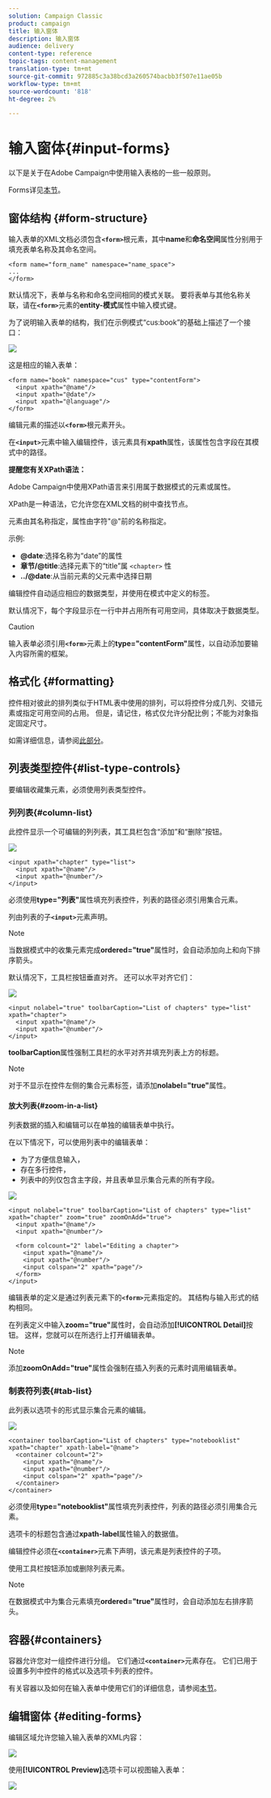 ```yaml
---
solution: Campaign Classic
product: campaign
title: 输入窗体
description: 输入窗体
audience: delivery
content-type: reference
topic-tags: content-management
translation-type: tm+mt
source-git-commit: 972885c3a38bcd3a260574bacbb3f507e11ae05b
workflow-type: tm+mt
source-wordcount: '818'
ht-degree: 2%

---
```



# 输入窗体{#input-forms}

以下是关于在Adobe Campaign中使用输入表格的一些一般原则。

Forms详见[本节](../../configuration/using/identifying-a-form.md)。

## 窗体结构 {#form-structure}

输入表单的XML文档必须包含&#x200B;**`<form>`**&#x200B;根元素，其中&#x200B;**name**&#x200B;和&#x200B;**命名空间**&#x200B;属性分别用于填充表单名称及其命名空间。

```
<form name="form_name" namespace="name_space">
...
</form>
```

默认情况下，表单与名称和命名空间相同的模式关联。 要将表单与其他名称关联，请在&#x200B;**`<form>`**&#x200B;元素的&#x200B;**entity-模式**&#x200B;属性中输入模式键。

为了说明输入表单的结构，我们在示例模式“cus:book”的基础上描述了一个接口：

![](assets/d_ncs_content_form1.png)

这是相应的输入表单：

```
<form name="book" namespace="cus" type="contentForm">
  <input xpath="@name"/>
  <input xpath="@date"/>
  <input xpath="@language"/>
</form>
```

编辑元素的描述以&#x200B;**`<form>`**&#x200B;根元素开头。

在&#x200B;**`<input>`**&#x200B;元素中输入编辑控件，该元素具有&#x200B;**xpath**&#x200B;属性，该属性包含字段在其模式中的路径。

**提醒您有关XPath语法：**

Adobe Campaign中使用XPath语言来引用属于数据模式的元素或属性。

XPath是一种语法，它允许您在XML文档的树中查找节点。

元素由其名称指定，属性由字符&quot;@&quot;前的名称指定。

示例:

* **@date**:选择名称为“date”的属性
* **章节/@title**:选择元素下的“title”属 `<chapter>` 性
* **../@date**:从当前元素的父元素中选择日期

编辑控件自动适应相应的数据类型，并使用在模式中定义的标签。

默认情况下，每个字段显示在一行中并占用所有可用空间，具体取决于数据类型。

>[!CAUTION]
>
>输入表单必须引用&#x200B;**`<form>`**&#x200B;元素上的&#x200B;**type=&quot;contentForm&quot;**&#x200B;属性，以自动添加要输入内容所需的框架。

## 格式化 {#formatting}

控件相对彼此的排列类似于HTML表中使用的排列，可以将控件分成几列、交错元素或指定可用空间的占用。 但是，请记住，格式仅允许分配比例；不能为对象指定固定尺寸。

如需详细信息，请参阅[此部分](../../configuration/using/form-structure.md#formatting)。

## 列表类型控件{#list-type-controls}

要编辑收藏集元素，必须使用列表类型控件。

### 列列表{#column-list}

此控件显示一个可编辑的列列表，其工具栏包含“添加”和“删除”按钮。

![](assets/d_ncs_content_form4.png)

```
<input xpath="chapter" type="list">
  <input xpath="@name"/>
  <input xpath="@number"/>
</input>
```

必须使用&#x200B;**type=&quot;列表&quot;**&#x200B;属性填充列表控件，列表的路径必须引用集合元素。

列由列表的子&#x200B;**`<input>`**&#x200B;元素声明。

>[!NOTE]
>
>当数据模式中的收集元素完成&#x200B;**ordered=&quot;true&quot;**&#x200B;属性时，会自动添加向上和向下排序箭头。

默认情况下，工具栏按钮垂直对齐。 还可以水平对齐它们：

![](assets/d_ncs_content_form5.png)

```
<input nolabel="true" toolbarCaption="List of chapters" type="list" xpath="chapter">
  <input xpath="@name"/>
  <input xpath="@number"/>
</input>
```

**toolbarCaption**&#x200B;属性强制工具栏的水平对齐并填充列表上方的标题。

>[!NOTE]
>
>对于不显示在控件左侧的集合元素标签，请添加&#x200B;**nolabel=&quot;true&quot;**&#x200B;属性。

#### 放大列表{#zoom-in-a-list}

列表数据的插入和编辑可以在单独的编辑表单中执行。

在以下情况下，可以使用列表中的编辑表单：

* 为了方便信息输入，
* 存在多行控件，
* 列表中的列仅包含主字段，并且表单显示集合元素的所有字段。

![](assets/d_ncs_content_form7.png)

```
<input nolabel="true" toolbarCaption="List of chapters" type="list" xpath="chapter" zoom="true" zoomOnAdd="true">
  <input xpath="@name"/>
  <input xpath="@number"/>

  <form colcount="2" label="Editing a chapter">
    <input xpath="@name"/>
    <input xpath="@number"/>
    <input colspan="2" xpath="page"/>
  </form>
</input>
```

编辑表单的定义是通过列表元素下的&#x200B;**`<form>`**&#x200B;元素指定的。 其结构与输入形式的结构相同。

在列表定义中输入&#x200B;**zoom=&quot;true&quot;**&#x200B;属性时，会自动添加&#x200B;**[!UICONTROL Detail]**&#x200B;按钮。 这样，您就可以在所选行上打开编辑表单。

>[!NOTE]
>
>添加&#x200B;**zoomOnAdd=&quot;true&quot;**&#x200B;属性会强制在插入列表的元素时调用编辑表单。

### 制表符列表{#tab-list}

此列表以选项卡的形式显示集合元素的编辑。

![](assets/d_ncs_content_form6.png)

```
<container toolbarCaption="List of chapters" type="notebooklist" xpath="chapter" xpath-label="@name">
  <container colcount="2">
    <input xpath="@name"/>
    <input xpath="@number"/>
    <input colspan="2" xpath="page"/>
  </container>
</container>
```

必须使用&#x200B;**type=&quot;notebooklist&quot;**&#x200B;属性填充列表控件，列表的路径必须引用集合元素。

选项卡的标题包含通过&#x200B;**xpath-label**&#x200B;属性输入的数据值。

编辑控件必须在&#x200B;**`<container>`**&#x200B;元素下声明，该元素是列表控件的子项。

使用工具栏按钮添加或删除列表元素。

>[!NOTE]
>
>在数据模式中为集合元素填充&#x200B;**ordered=&quot;true&quot;**&#x200B;属性时，会自动添加左右排序箭头。

## 容器{#containers}

容器允许您对一组控件进行分组。 它们通过&#x200B;**`<container>`**&#x200B;元素存在。 它们已用于设置多列中控件的格式以及选项卡列表的控件。

有关容器以及如何在输入表单中使用它们的详细信息，请参阅[本节](../../configuration/using/form-structure.md#containers)。

## 编辑窗体 {#editing-forms}

编辑区域允许您输入输入表单的XML内容：

![](assets/d_ncs_content_form12.png)

使用&#x200B;**[!UICONTROL Preview]**&#x200B;选项卡可以视图输入表单：

![](assets/d_ncs_content_form13.png)
